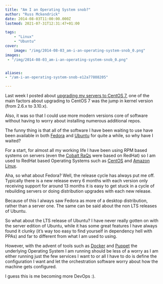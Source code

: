```yaml
---
title: "Am I an Operating System snob?"
author: "Russ Mckendrick"
date: 2014-08-03T11:00:00.000Z
lastmod: 2021-07-31T12:31:47+01:00

tags:
    - "Linux"
    - "Ubuntu"
cover:
    image: "/img/2014-08-03_am-i-an-operating-system-snob_0.png" 
images:
 - "/img/2014-08-03_am-i-an-operating-system-snob_0.png"


aliases:
- "/am-i-an-operating-system-snob-e12a77808205"

---
```


Last week I posted about [upgrading my servers to CentOS 7](https://media-glass.es/2014/07/27/upgrade-to-centos7/), one of the main factors about upgrading to CentOS 7 was the jump in kernel version (from 2.6.x to 3.10.x).

Also, it was so that I could use more modern versions core of software without having to worry about installing numerous additional repos.

The funny thing is that all of the software I have been waiting to use have been available in both [Fedora](http://fedoraproject.org/) and [Ubuntu](http://www.ubuntu.com/server) for quite a while, so why have I waited?

For a start, for almost all my working life I have been using RPM based systems on servers (even the [Cobalt RaQs](http://en.wikipedia.org/wiki/Cobalt_RaQ) were based on RedHat) so I am used to RedHat based Operating Systems such as [CentOS](http://www.centos.org/) and [Amazon Linux](http://aws.amazon.com/amazon-linux-ami/).

Aha, so what about Fedora? Well, the release cycle has always put me off. Typically there is a new release every 6 months with each version only receiving support for around 13 months it is easy to get stuck in a cycle of rebuilding servers or doing distribution upgrades with each new release.

Because of this I always saw Fedora as more of a desktop distribution, rather than a server one. The same can be said about the non LTS releases of Ubuntu.

So what about the LTS release of Ubuntu? I have never really gotten on with the server edition of Ubuntu, while it has some great features I have always found it clunky (it’s way too easy to find yourself in dependency hell with PPAs) and far to different from what I am used to using.

However, with the advent of tools such as [Docker](https://www.docker.com/) and [Puppet](http://puppetlabs.com/) the underlying Operating System I am running should be less of a worry as I am either running just the few services I want to or all I have to do is define the configuration I want and let the orchestration software worry about how the machine gets configured.

I guess this is me becoming more DevOps :).

